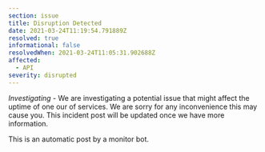```yaml
---
section: issue
title: Disruption Detected
date: 2021-03-24T11:19:54.791889Z
resolved: true
informational: false
resolvedWhen: 2021-03-24T11:05:31.902688Z
affected:
  - API
severity: disrupted
---
```

*Investigating* - We are investigating a potential issue that might affect the uptime of one our of services. We are sorry for any inconvenience this may cause you. This incident post will be updated once we have more information.

This is an automatic post by a monitor bot.
        